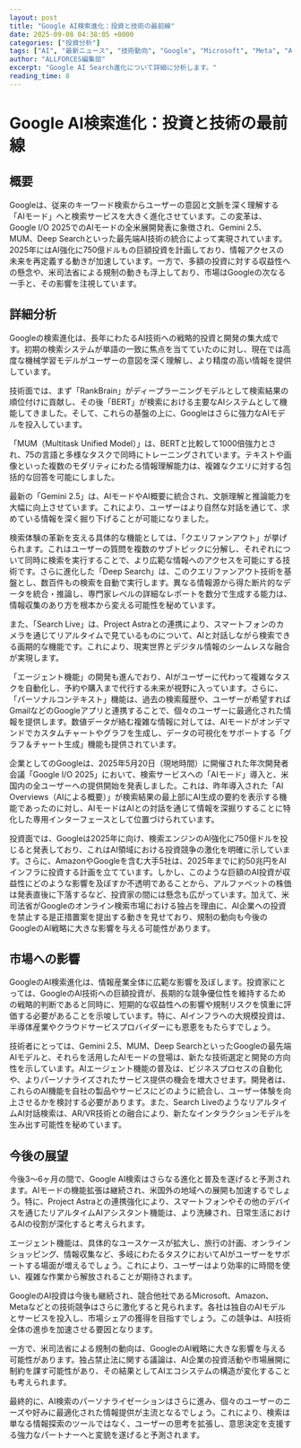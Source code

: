 ```yaml
---
layout: post
title: "Google AI検索進化：投資と技術の最前線"
date: 2025-09-08 04:38:05 +0000
categories: ["投資分析"]
tags: ["AI", "最新ニュース", "技術動向", "Google", "Microsoft", "Meta", "Amazon", "投資", "エージェント"]
author: "ALLFORCES編集部"
excerpt: "Google AI Search進化について詳細に分析します。"
reading_time: 8
---
```


# Google AI検索進化：投資と技術の最前線

## 概要
Googleは、従来のキーワード検索からユーザーの意図と文脈を深く理解する「AIモード」へと検索サービスを大きく進化させています。この変革は、Google I/O 2025でのAIモードの全米展開発表に象徴され、Gemini 2.5、MUM、Deep Searchといった最先端AI技術の統合によって実現されています。2025年にはAI強化に750億ドルもの巨額投資を計画しており、情報アクセスの未来を再定義する動きが加速しています。一方で、多額の投資に対する収益性への懸念や、米司法省による規制の動きも浮上しており、市場はGoogleの次なる一手と、その影響を注視しています。

## 詳細分析
Googleの検索進化は、長年にわたるAI技術への戦略的投資と開発の集大成です。初期の検索システムが単語の一致に焦点を当てていたのに対し、現在では高度な機械学習モデルがユーザーの意図を深く理解し、より精度の高い情報を提供しています。

技術面では、まず「RankBrain」がディープラーニングモデルとして検索結果の順位付けに貢献し、その後「BERT」が検索における主要なAIシステムとして機能してきました。そして、これらの基盤の上に、Googleはさらに強力なAIモデルを投入しています。

「MUM（Multitask Unified Model）」は、BERTと比較して1000倍強力とされ、75の言語と多様なタスクで同時にトレーニングされています。テキストや画像といった複数のモダリティにわたる情報理解能力は、複雑なクエリに対する包括的な回答を可能にしました。

最新の「Gemini 2.5」は、AIモードやAI概要に統合され、文脈理解と推論能力を大幅に向上させています。これにより、ユーザーはより自然な対話を通じて、求めている情報を深く掘り下げることが可能になりました。

検索体験の革新を支える具体的な機能としては、「クエリファンアウト」が挙げられます。これはユーザーの質問を複数のサブトピックに分解し、それぞれについて同時に検索を実行することで、より広範な情報へのアクセスを可能にする技術です。さらに進化した「Deep Search」は、このクエリファンアウト技術を基盤とし、数百件もの検索を自動で実行します。異なる情報源から得た断片的なデータを統合・推論し、専門家レベルの詳細なレポートを数分で生成する能力は、情報収集のあり方を根本から変える可能性を秘めています。

また、「Search Live」は、Project Astraとの連携により、スマートフォンのカメラを通じてリアルタイムで見ているものについて、AIと対話しながら検索できる画期的な機能です。これにより、現実世界とデジタル情報のシームレスな融合が実現します。

「エージェント機能」の開発も進んでおり、AIがユーザーに代わって複雑なタスクを自動化し、予約や購入まで代行する未来が視野に入っています。さらに、「パーソナルコンテキスト」機能は、過去の検索履歴や、ユーザーが希望すればGmailなどのGoogleアプリと連携することで、個々のユーザーに最適化された情報を提供します。数値データが絡む複雑な情報に対しては、AIモードがオンデマンドでカスタムチャートやグラフを生成し、データの可視化をサポートする「グラフ＆チャート生成」機能も提供されています。

企業としてのGoogleは、2025年5月20日（現地時間）に開催された年次開発者会議「Google I/O 2025」において、検索サービスへの「AIモード」導入と、米国内の全ユーザーへの提供開始を発表しました。これは、昨年導入された「AI Overviews（AIによる概要）」が検索結果の最上部にAI生成の要約を表示する機能であったのに対し、AIモードはAIとの対話を通じて情報を深掘りすることに特化した専用インターフェースとして位置づけられています。

投資面では、Googleは2025年に向け、検索エンジンのAI強化に750億ドルを投じると発表しており、これはAI領域における投資競争の激化を明確に示しています。さらに、AmazonやGoogleを含む大手5社は、2025年までに約50兆円をAIインフラに投資する計画を立てています。しかし、このような巨額のAI投資が収益性にどのような影響を及ぼすか不透明であることから、アルファベットの株価は発表直後に下落するなど、投資家の間には懸念も広がっています。加えて、米司法省がGoogleのオンライン検索市場における独占を理由に、AI企業への投資を禁止する是正措置案を提出する動きを見せており、規制の動向も今後のGoogleのAI戦略に大きな影響を与える可能性があります。

## 市場への影響
GoogleのAI検索進化は、情報産業全体に広範な影響を及ぼします。投資家にとっては、GoogleのAI技術への巨額投資が、長期的な競争優位性を維持するための戦略的判断であると同時に、短期的な収益性への影響や規制リスクを慎重に評価する必要があることを示唆しています。特に、AIインフラへの大規模投資は、半導体産業やクラウドサービスプロバイダーにも恩恵をもたらすでしょう。

技術者にとっては、Gemini 2.5、MUM、Deep SearchといったGoogleの最先端AIモデルと、それらを活用したAIモードの登場は、新たな技術選定と開発の方向性を示しています。AIエージェント機能の普及は、ビジネスプロセスの自動化や、よりパーソナライズされたサービス提供の機会を増大させます。開発者は、これらのAI機能を自社の製品やサービスにどのように統合し、ユーザー体験を向上させるかを検討する必要があります。また、Search LiveのようなリアルタイムAI対話検索は、AR/VR技術との融合により、新たなインタラクションモデルを生み出す可能性を秘めています。

## 今後の展望
今後3～6ヶ月の間で、Google AI検索はさらなる進化と普及を遂げると予測されます。AIモードの機能拡張は継続され、米国外の地域への展開も加速するでしょう。特に、Project Astraとの連携強化により、スマートフォンやその他のデバイスを通じたリアルタイムAIアシスタント機能は、より洗練され、日常生活におけるAIの役割が深化すると考えられます。

エージェント機能は、具体的なユースケースが拡大し、旅行の計画、オンラインショッピング、情報収集など、多岐にわたるタスクにおいてAIがユーザーをサポートする場面が増えるでしょう。これにより、ユーザーはより効率的に時間を使い、複雑な作業から解放されることが期待されます。

GoogleのAI投資は今後も継続され、競合他社であるMicrosoft、Amazon、Metaなどとの技術競争はさらに激化すると見られます。各社は独自のAIモデルとサービスを投入し、市場シェアの獲得を目指すでしょう。この競争は、AI技術全体の進歩を加速させる要因となります。

一方で、米司法省による規制の動向は、GoogleのAI戦略に大きな影響を与える可能性があります。独占禁止法に関する議論は、AI企業の投資活動や市場展開に制約を課す可能性があり、その結果としてAIエコシステムの構造が変化することも考えられます。

最終的に、AI検索のパーソナライゼーションはさらに進み、個々のユーザーのニーズや好みに最適化された情報提供が主流となるでしょう。これにより、検索は単なる情報探索のツールではなく、ユーザーの思考を拡張し、意思決定を支援する強力なパートナーへと変貌を遂げると予測されます。


